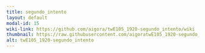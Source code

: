 ```yaml
---
title: segundo_intento
layout: default
modal-id: 15
wiki-link: https://github.com/aigora/twE105_1920-segundo_intento/wiki
thumbnail: https://raw.githubusercontent.com/aigoratwE105_1920-segundo_intento/master/logo.png
alt: twE105_1920-segundo_intento
---
```

